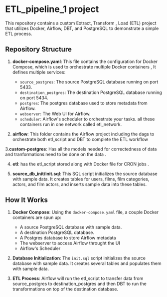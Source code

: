 # ETL_pipeline_1 project

This repository contains a custom Extract, Transform , Load (ETL) project that utilizes Docker,  Airflow, DBT, and PostgreSQL to demonstrate a simple ETL process.

## Repository Structure

1. **docker-compose.yaml**: This file contains the configuration for Docker Compose, which is used to orchestrate multiple Docker containers ,  It defines multiple services:
   - `source_postgres`: The source PostgreSQL database running on port 5433.
   - `destination_postgres`: The destination PostgreSQL database running on port 5434.
   - `postgres`: The postgres database used to store metadata from Airflow.
   - `webserver`: The Web UI for Airflow.
   - `scheduler`: Airflow's scheduler to orchestrate your tasks.
all these containers run in one network called etl_network.

2. **airflow**: This folder contains the Airflow project including the dags to orchestrate both etl_script and DBT to complete the ETL workflow
   
3.**custom-postgres**: Has all the models needed for correctedness of data and tranformations need to be done on the data .

4. **etl**: has the etl_script stored along with Docker file for CRON jobs .

5. **source_db_init/init.sql**: This SQL script initializes the source database with sample data. It creates tables for users, films, film categories, actors, and film actors, and inserts sample data into these tables.

## How It Works

1. **Docker Compose**: Using the `docker-compose.yaml` file, a couple Docker containers are spun up:
   - A source PostgreSQL database with sample data.
   - A destination PostgreSQL database.
   - A Postgres database to store Airflow metadata
   - The webserver to access Airflow throught the UI
   - Airflow's Scheduler

2. **Database Initialization**: The `init.sql` script initializes the source database with sample data. It creates several tables and populates them with sample data.

3. **ETL Process**:  Airflow will run the etl_script to transfer data from source_postgres to destination_postgres   and then DBT to run the transformations on top of the destination database. 

